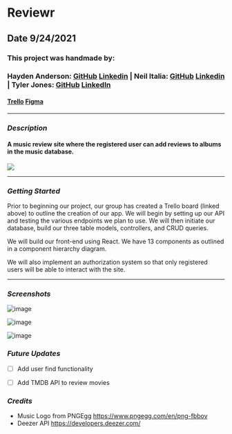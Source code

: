 # Reviewr

## Date 9/24/2021

### This project was handmade by:

### Hayden Anderson: [GitHub](https://github.com/hayden707) [Linkedin](https://www.linkedin.com/in/hayden-anderson-909/) | Neil Italia: [GitHub](https://github.com/neilitalia) [Linkedin](https://www.linkedin.com/in/neilitalia/) | Tyler Jones: [GitHub](https://github.com/msiroilem) [LinkedIn](https://www.linkedin.com/in/tylerwadejones/)

#### [Trello](https://trello.com/b/yNoD5nnM/music-review) [Figma](https://www.figma.com/file/1zFh7d3rnREyVMaoMbi7h4/Music-Review?node-id=0%3A1)

---

### **_Description_**

#### A music review site where the registered user can add reviews to albums in the music database.

![](https://i.ibb.co/fNWJ1CX/pern.jpg)

---

### **_Getting Started_**

Prior to beginning our project, our group has created a Trello board (linked above) to outline the creation of our app. We will begin by setting up our API and testing the various endpoints we plan to use. We will then initiate our database, build our three table models, controllers, and CRUD queries.

We will build our front-end using React. We have 13 components as outlined in a component hierarchy diagram.

We will also implement an authorization system so that only registered users will be able to interact with the site.

---

### **_Screenshots_**

![image](https://i.ibb.co/7W641DL/Screen-Shot-2021-09-23-at-4-25-14-PM.png)

![image](https://user-images.githubusercontent.com/38524171/133909865-8a181d3c-64ef-4c66-b193-d709f0428b63.png)

![image](https://user-images.githubusercontent.com/38524171/133909872-2756b82d-0805-4e37-acd0-ebbb1731c807.png)

### **_Future Updates_**

- [ ] Add user find functionality

- [ ] Add TMDB API to review movies

### **_Credits_**

- Music Logo from PNGEgg https://www.pngegg.com/en/png-fbbov
- Deezer API https://developers.deezer.com/
